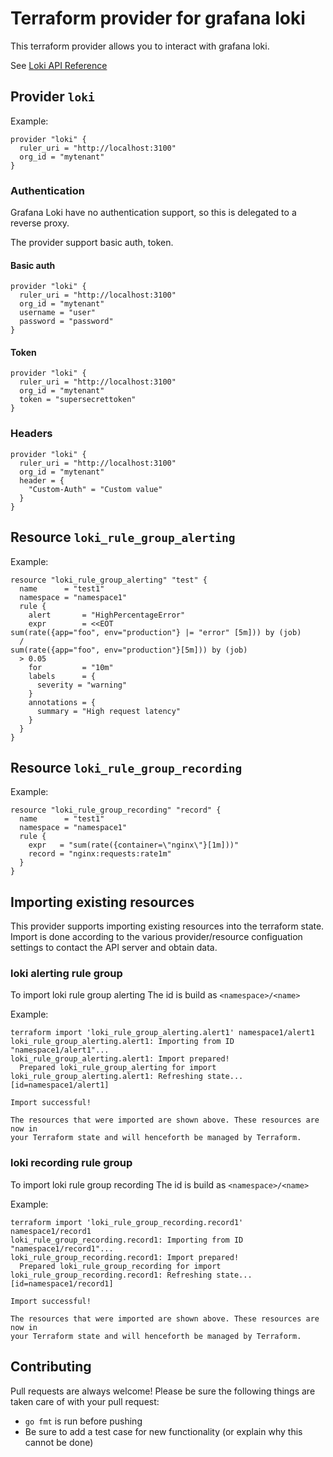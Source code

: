 # Terraform provider for grafana loki

This terraform provider allows you to interact with grafana loki.

See [Loki API Reference](https://grafana.com/docs/loki/latest/api/)

## Provider `loki`

Example:

```
provider "loki" {
  ruler_uri = "http://localhost:3100"
  org_id = "mytenant"
}
```


### Authentication

Grafana Loki have no authentication support, so this is delegated to a reverse proxy.

The provider support basic auth, token.

#### Basic auth

```
provider "loki" {
  ruler_uri = "http://localhost:3100"
  org_id = "mytenant"
  username = "user"
  password = "password"
}
```

#### Token

```
provider "loki" {
  ruler_uri = "http://localhost:3100"
  org_id = "mytenant"
  token = "supersecrettoken"
}
```

### Headers

```
provider "loki" {
  ruler_uri = "http://localhost:3100"
  org_id = "mytenant"
  header = {
    "Custom-Auth" = "Custom value"
  }
}
```

## Resource `loki_rule_group_alerting`

Example:

```
resource "loki_rule_group_alerting" "test" {
  name      = "test1"
  namespace = "namespace1"
  rule {
    alert       = "HighPercentageError"
    expr        = <<EOT
sum(rate({app="foo", env="production"} |= "error" [5m])) by (job)
  /
sum(rate({app="foo", env="production"}[5m])) by (job)
  > 0.05
    for         = "10m"
    labels      = {
      severity = "warning"
    }
    annotations = {
      summary = "High request latency"
    }
  }
}
```

## Resource `loki_rule_group_recording`

Example:

```
resource "loki_rule_group_recording" "record" {
  name      = "test1"
  namespace = "namespace1"
  rule {
    expr   = "sum(rate({container=\"nginx\"}[1m]))"
    record = "nginx:requests:rate1m"
  }
}
```

## Importing existing resources
This provider supports importing existing resources into the terraform state. Import is done according to the various provider/resource configuation settings to contact the API server and obtain data.

### loki alerting rule group

To import loki rule group alerting
The id is build as `<namespace>/<name>`

Example:

```
terraform import 'loki_rule_group_alerting.alert1' namespace1/alert1
loki_rule_group_alerting.alert1: Importing from ID "namespace1/alert1"...
loki_rule_group_alerting.alert1: Import prepared!
  Prepared loki_rule_group_alerting for import
loki_rule_group_alerting.alert1: Refreshing state... [id=namespace1/alert1]

Import successful!

The resources that were imported are shown above. These resources are now in
your Terraform state and will henceforth be managed by Terraform.

```

### loki recording rule group

To import loki rule group recording
The id is build as `<namespace>/<name>`

Example:

```
terraform import 'loki_rule_group_recording.record1' namespace1/record1
loki_rule_group_recording.record1: Importing from ID "namespace1/record1"...
loki_rule_group_recording.record1: Import prepared!
  Prepared loki_rule_group_recording for import
loki_rule_group_recording.record1: Refreshing state... [id=namespace1/record1]

Import successful!

The resources that were imported are shown above. These resources are now in
your Terraform state and will henceforth be managed by Terraform.

```

## Contributing
Pull requests are always welcome! Please be sure the following things are taken care of with your pull request:
* `go fmt` is run before pushing
* Be sure to add a test case for new functionality (or explain why this cannot be done)

